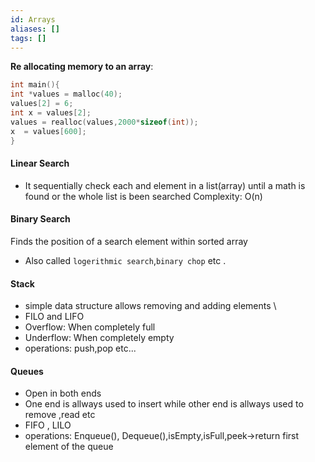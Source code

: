```yaml
---
id: Arrays
aliases: []
tags: []
---
```


**Re allocating memory to an array**:

```c
int main(){
int *values = malloc(40);
values[2] = 6;
int x = values[2];
values = realloc(values,2000*sizeof(int));
x  = values[600];
}
```

#### Linear Search

- It sequentially check each and element in a list(array) until a math is found or the whole list is been searched
  Complexity: O(n)

#### Binary Search

Finds the position of a search element within sorted array

- Also called `logerithmic search`,`binary chop` etc .

#### Stack

- simple data structure allows removing and adding elements \
- FILO and LIFO
- Overflow: When completely full
- Underflow: When completely empty
- operations: push,pop etc...

#### Queues

- Open in both ends
- One end is allways used to insert while other end is allways used to remove ,read etc
- FIFO , LILO
- operations: Enqueue(), Dequeue(),isEmpty,isFull,peek->return first element of the queue

